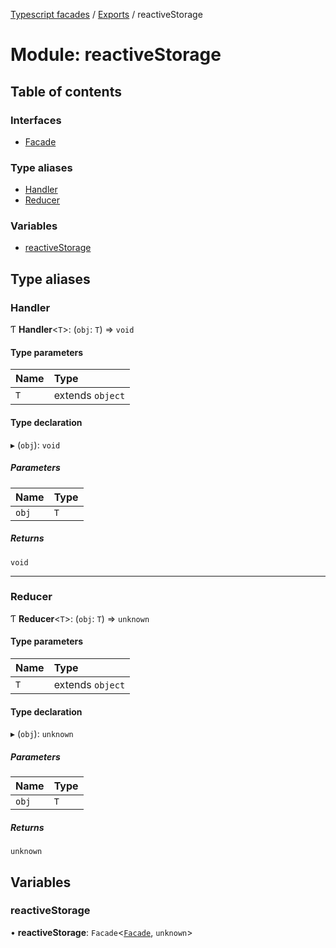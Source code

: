 [Typescript facades](../index.md) / [Exports](../modules.md) / reactiveStorage

# Module: reactiveStorage

## Table of contents

### Interfaces

- [Facade](../interfaces/reactiveStorage.Facade.md)

### Type aliases

- [Handler](reactiveStorage.md#handler)
- [Reducer](reactiveStorage.md#reducer)

### Variables

- [reactiveStorage](reactiveStorage.md#reactivestorage)

## Type aliases

### Handler

Ƭ **Handler**<`T`\>: (`obj`: `T`) => `void`

#### Type parameters

| Name | Type |
| :------ | :------ |
| `T` | extends `object` |

#### Type declaration

▸ (`obj`): `void`

##### Parameters

| Name | Type |
| :------ | :------ |
| `obj` | `T` |

##### Returns

`void`

___

### Reducer

Ƭ **Reducer**<`T`\>: (`obj`: `T`) => `unknown`

#### Type parameters

| Name | Type |
| :------ | :------ |
| `T` | extends `object` |

#### Type declaration

▸ (`obj`): `unknown`

##### Parameters

| Name | Type |
| :------ | :------ |
| `obj` | `T` |

##### Returns

`unknown`

## Variables

### reactiveStorage

• **reactiveStorage**: `Facade`<[`Facade`](../interfaces/reactiveStorage.Facade.md), `unknown`\>
